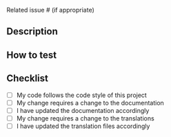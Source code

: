 Related issue # (if appropriate)

## Description

## How to test

## Checklist
- [ ] My code follows the code style of this project
- [ ] My change requires a change to the documentation
- [ ] I have updated the documentation accordingly
- [ ] My change requires a change to the translations
- [ ] I have updated the translation files accordingly
